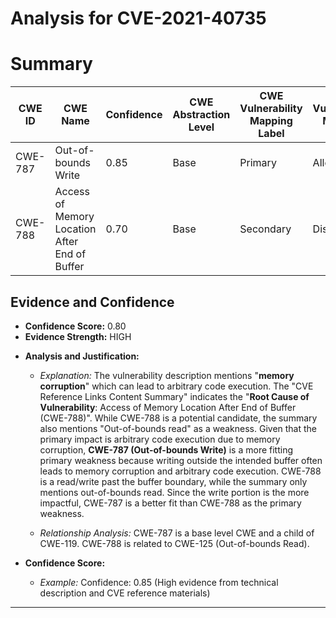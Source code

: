 # Analysis for CVE-2021-40735

# Summary
| CWE ID | CWE Name | Confidence | CWE Abstraction Level | CWE Vulnerability Mapping Label | CWE-Vulnerability Mapping Notes |
|---|---|---|---|---|---|
| CWE-787 | Out-of-bounds Write | 0.85 | Base | Primary | Allowed |
| CWE-788 | Access of Memory Location After End of Buffer | 0.70 | Base | Secondary | Discouraged |

## Evidence and Confidence

*   **Confidence Score:** 0.80
*   **Evidence Strength:** HIGH

- **Analysis and Justification:**  
  - *Explanation:* The vulnerability description mentions "**memory corruption**" which can lead to arbitrary code execution. The "CVE Reference Links Content Summary" indicates the "**Root Cause of Vulnerability**: Access of Memory Location After End of Buffer (CWE-788)". While CWE-788 is a potential candidate, the summary also mentions "Out-of-bounds read" as a weakness. Given that the primary impact is arbitrary code execution due to memory corruption, **CWE-787 (Out-of-bounds Write)** is a more fitting primary weakness because writing outside the intended buffer often leads to memory corruption and arbitrary code execution. CWE-788 is a read/write past the buffer boundary, while the summary only mentions out-of-bounds read. Since the write portion is the more impactful, CWE-787 is a better fit than CWE-788 as the primary weakness.

  - *Relationship Analysis:* CWE-787 is a base level CWE and a child of CWE-119. CWE-788 is related to CWE-125 (Out-of-bounds Read).

- **Confidence Score:**  
  - *Example:* Confidence: 0.85 (High evidence from technical description and CVE reference materials)

---